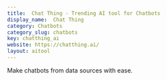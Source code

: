 ```yaml
---
title:  Chat Thing - Trending AI tool for Chatbots
display_name:  Chat Thing
category: Chatbots
category_slug: chatbots
key: chatthing_ai
website: https://chatthing.ai/
layout: aitool
---
```


Make chatbots from data sources with ease.
